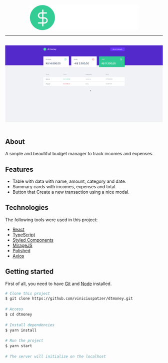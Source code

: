 <div align="center" id="top"> 
  <img src="./logo.svg" alt="dt money logo" />
</div>

<hr>
<br>

<div align="center"> 
  <img src="./dtmoney.gif" alt="dt money gif" />
</div>
<br>

## About

A simple and beautiful budget manager to track incomes and expenses.

## Features

- Table with data with name, amount, category and date.
- Summary cards with incomes, expenses and total.
- Button that Create a new transaction using a nice modal.

## Technologies

The following tools were used in this project:

- [React](https://pt-br.reactjs.org/)
- [TypeScript](https://www.typescriptlang.org/)
- [Styled Components](https://styled-components.com/)
- [MirageJS](https://miragejs.com/)
- [Polished](https://polished.js.org/)
- [Axios](https://github.com/axios/axios)

## Getting started

First of all, you need to have [Git](https://git-scm.com) and [Node](https://nodejs.org/en/) installed.

```bash
# Clone this project
$ git clone https://github.com/viniciuspatzer/dtmoney.git

# Access
$ cd dtmoney

# Install dependencies
$ yarn install

# Run the project
$ yarn start

# The server will initialize on the localhost
```
